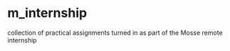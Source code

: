# m_internship
collection of practical assignments turned in as part of the Mosse remote internship
